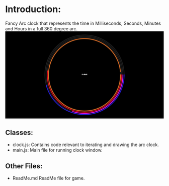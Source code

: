 # Introduction:
Fancy Arc clock that represents the time in Milliseconds, Seconds, Minutes and Hours in a full 360 degree arc.
![Alt text](./assets/cover_image.jpg?raw=true "Clock.js")

## Classes:
- clock.js: Contains code relevant to iterating and drawing the arc clock.
- main.js: Main file for running clock window.

## Other Files:
- ReadMe.md 			ReadMe file for game.